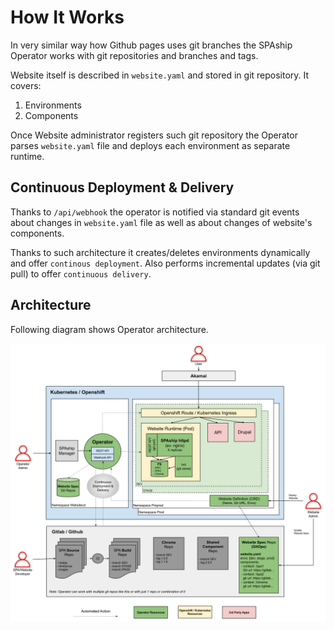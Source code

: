 # How It Works

In very similar way how Github pages uses git branches the SPAship Operator works with git repositories and branches and tags.

Website itself is described in `website.yaml` and stored in git repository.
It covers:

1. Environments
2. Components

Once Website administrator registers such git repository the Operator parses `website.yaml` file and deploys each environment as separate runtime.

## Continuous Deployment & Delivery

Thanks to `/api/webhook` the operator is notified via standard git events about changes in `website.yaml` file
as well as about changes of website's components.

Thanks to such architecture it creates/deletes environments dynamically and offer `continous deployment`.
Also performs incremental updates (via git pull) to offer `continuous delivery`. 

## Architecture

Following diagram shows Operator architecture.

![SPAship Operator Architecture](assets/architecture.svg)
